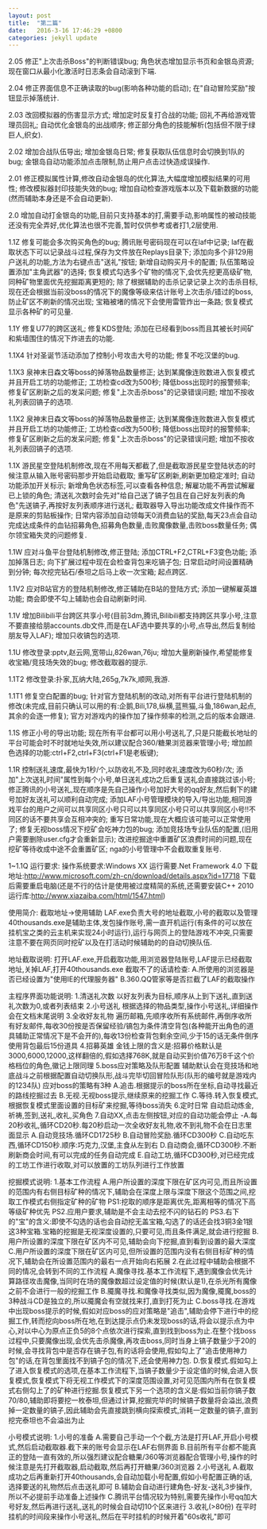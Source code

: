 ```yaml
---
layout: post
title:  "第二篇"
date:   2016-3-16 17:46:29 +0800 
categories: jekyll update
---
```

2.05
修正"上次击杀Boss"的判断错误bug;
角色状态增加显示书页和金银岛资源;
现在窗口从最小化激活时日志条会自动滚到下端.

2.04
修正界面信息不正确读取的bug(影响各种功能的启动);
在"自动冒险奖励"按钮显示掉落统计.

2.03
改回模拟器的伤害显示方式;
增加定时反复打合战的功能;
回礼不再给游戏管理员回礼;
自动优化金银岛的出战顺序;
修正部分角色的技能解析(包括但不限于绿巨人,织女).

2.02
增加合战队伍导出;
增加金银岛日常;
修复获取队伍信息时会切换到1队的bug;
金银岛自动功能添加点击限制,防止用户点击过快造成误操作.

2.01
修正模拟属性计算,修改自动金银岛的优化算法,大幅度增加模拟结果的可用性;
修改模拟器封印技能失效的bug;
增加自动检查游戏版本以及下载新数据的功能(然而辅助本身还是不会自动更新).

2.0
增加自动打金银岛的功能,目前只支持基本的打,需要手动,影响属性的被动技能还没有完全弄好,优化算法也很不完善,暂时仅供参考或者打1,2层使用.

1.1Z
修复可能会多次购买角色的bug;
腾讯账号密码现在可以在laf中记录;
laf在截取状态下可以记录战斗过程,保存为文件放在Replays目录下;
添加向多个非129用户送礼的功能,方法为右键点击"送礼"按钮;
新增自动购买月卡的配置;
队伍策略设置添加"主角武器"的选择;
恢复模式勾选多个矿物的情况下,会优先挖更高级矿物,同种矿物里面优先挖掘距离更短的;
除了根据辅助的击杀记录记录上次的击杀目标,现在还会根据当前没boss的情况下的魔像等级来估计账号上次击杀/错过的boss,防止矿区不刷新的情况出现;
宝箱被堵的情况下会使用雷管炸出一条路;
恢复模式显示各种矿的可见量.

1.1Y
修复U77的跨区送礼;
修复KDS登陆;
添加在已经看到boss而且其被长时间矿和紫墙围住的情况下炸进去的功能.

1.1X4
针对圣诞节活动添加了控制小号攻击大号的功能;
修复不吃汉堡的bug.

1.1X3
泉神末日森文等boss的掉落物品数量修正;
达到某魔像连败数进入恢复模式并且开启工坊的功能修正;
工坊检查cd改为500秒;
降低boss出现时的报警频率;
修复矿区刷新之后的发呆问题;
修复"上次击杀boss"的记录错误问题;
增加不按收礼列表回镐子的选项.

1.1X2
泉神末日森文等boss的掉落物品数量修正;
达到某魔像连败数进入恢复模式并且开启工坊的功能修正;
工坊检查cd改为500秒;
降低boss出现时的报警频率;
修复矿区刷新之后的发呆问题;
修复"上次击杀boss"的记录错误问题;
增加不按收礼列表回镐子的选项.

1.1X
游民星空登陆机制修改,现在不用每天都截了,但是截取游民星空登陆状态的时候注意从输入账号密码那步开始启动截取;
重写矿区刷新,刷新更加稳定准时;
自动功能添加开关标示;
新增角色状态标签,可以查看各种信息;
解雇功能不再尝试解雇已上锁的角色;
清送礼次数时会先对"给自己送了镐子包且在自己好友列表的角色"先送镐子,再按好友列表顺序进行送礼;
截取器导入导出功能改成文件操作而不是原来的剪贴板操作;
日常内容添加自动领每天0消费血钻的奖励,每天23点会自动完成达成条件的血钻招募角色,招募角色数量,击败魔像数量,击败boss数量任务;
偶尔领宝箱失灵的问题修复.

1.1W
应对斗鱼平台登陆机制修改,修正登陆;
添加CTRL+F2,CTRL+F3变色功能;
添加掉落日志;
向下扩展过程中现在会检查背包来吃镐子包;
日常启动时间设置精确到分钟;
每次挖完钻石/泰坦之后马上收一次宝箱;
起点跨区.

1.1V2
应对B站官方的登陆机制修改,修正辅助在B站的登陆方式;
添加一键解雇英雄功能;
商会即使不勾上辅助也会自动刷新时间.

1.1V
增加Bilibili平台跨区共享小号(目前3dm,腾讯,Bilibili都支持跨区共享小号,注意不要直接给朋accounts.db文件,而是在LAF选中要共享的小号,点导出,然后复制给朋友导入LAF);
增加只收镐包的选项.

1.1U
修改登录:pptv,赵云网,宽带山,826wan,76ju;
增加大量刷新操作,希望能修复收宝箱/竞技场失效的bug;
修改截取器的提示.

1.1T2
修改登录:扑家,瓦纳大陆,265g,7k7k,顺网,我游.

1.1T1
修复空白配置的bug;
针对官方登陆机制的改动,对所有平台进行登陆机制的修改(未完成,目前只确认可以用的有:企鹅,Bili,178,纵横,蓝熊猫,斗鱼,186wan,起点,其余的会逐一修复);
官方对游戏内的操作加了操作频率的检测,之后的版本会跟进.

1.1S
修正小号的导出功能;
现在所有平台都可以用小号送礼了,只是只能截长地址的平台可能会时不时就地址失效,所以建议配合360/糖果浏览器来管理小号;
增加颜色选择的功能:ctrl+F2,ctrl+F3(ctrl+F1是老板键);

1.1R
控制送礼速度,最快为1秒/个,以防收礼不及,同时收礼速度改为60秒/次;
添加"上次送礼时间"属性到每个小号,单日送礼成功之后重复送礼会直接跳过该小号;
修正腾讯的小号送礼,现在顺序是先自己操作小号加好大号的qq好友,然后剩下的建号加好友送礼可以顺利自动完成;
添加LAF小号管理模块的导入/导出功能,相同游戏平台的用户之间可以共享同区小号只可以共享同区小号只可以共享同区小号!!不同区的话不要共享会互相冲突的;
重写日常功能,现在大概应该可能可以正常使用了;
修复无视boss情况下挖矿会吃神力包的bug;
添加竞技场专业队伍的配置,(旧用户需要删除user.cfg才会重新显示);
改进挖掘途中重置矿区浪费时间的问题,现在挖矿等待收成中途不会重置矿区;
nga的小号管理中不会截取重复账号.

1~1.1Q
运行要求:
操作系统要求:Windows XX
运行需要.Net Framework 4.0
下载地址:http://www.microsoft.com/zh-cn/download/details.aspx?id=17718
下载后需要重启电脑(还是不行的估计是使用被过度精简的系统,还需要安装C++ 2010运行库:http://www.xiazaiba.com/html/1547.html)

使用简介:
	截取地址->使用辅助
	LAF.exe负责大号的地址截取,小号的截取以及管理
	40thousands.exe是辅助主体,发包操作账号,需一直开机运行(有条件的可以放在挂机宝之类的云主机来实现24小时运行),运行与网页上的登陆游戏不冲突,只需要注意不要在网页同时挖矿以及在打活动时候辅助的的自动切换队伍.


地址截取说明:
	打开LAF.exe,开启截取功能,用浏览器登陆账号,LAF提示已经截取地址,关掉LAF,打开40thousands.exe
	截取不了的话请检查:
	 	A.所使用的浏览器是否已经设置为"使用IE的代理服务器"
	 	B.360.QQ管家等是否拦截了LAF的截取操作


主程序界面功能说明:
1.清送礼次数
	以好友列表为目标,顺序从上到下送礼,直到送礼次数为0,或者列表结束
2.小号送礼
	根据选择的物品类型,操作小号送礼,详细操作会在文档末尾说明
3.全收好友礼物
	遍历邮箱,先顺序收所有系统邮件,再倒序收所有好友邮件,每收30份按是否保留经验/镐包为条件清空背包(各种能开出角色的道具辅助正常情况下是不会开的),每收13份检查背包剩余空间,少于15的话无条件倒序使用背包最后15份道具
4.招募英雄
	金钱上限的含义是:招募价格默认是3000,6000,12000,这样翻倍的,假如选择768K,就是自动买到价值76万8千这个价格档位的角色,徽记上限同理
5.boss应对策略及队形配置
	辅助默认会在竞技场和地底战斗之前根据配置自动切换队形,战斗完毕切回冒险队形(队形的编号就是游戏内的1234队)
	应对boss的策略有3种
		A.追击.根据提示的boss所在坐标,自动寻找最近的路线挖掘过去
		B.无视.无视boss提示,继续原来的挖掘工作
		C.等待.转入恢复模式,根据恢复模式里面设置的目标矿来挖掘,等待boss消失
6.定时日常
	自动启动炼金,祈祷,签到,送礼,收礼,买角色
7.自动XX,点击左侧按钮,对应的自动功能会停止
	-A.每20秒收礼,循环CD20秒.每20秒启动一次全收好友礼物,收不到礼物不会在日志里面显示
	A.自动竞技场.循环CD1725秒
	B.自动冒险奖励.循环CD300秒
	C.自动吃东西,循环CD150秒.顺序:巧克力,汉堡,主食从左到右
	D.自动商会,循环CD300秒.不断刷新商会时间,有可以完成的任务自动完成
	E.自动工坊,循环CD300秒,对已经完成的工坊工作进行收取,对可以放置的工坊队列进行工作放置

挖掘模式说明:
1.基本工作流程
	A.用户所设置的深度下限在矿区内可见,而且所设置的范围内有右侧目标矿种的情况下,辅助会在深度上限与深度下限这个范围之间,挖取工作模式右侧指定矿种的矿物
		PS1:挖取的顺序是距离优先,距离相等的情况下高等级矿种优先
		PS2.应用户要求,辅助是不会主动去挖不闪的钻石的
		PS3.右下的"宝"的含义:即使不勾选的话也会自动挖无盖宝箱,勾选了的话还会找3铜3金1银这3种宝箱.宝箱的挖掘是无视深度设置的,只要可见,而且条件满足,就会进行挖掘
	B.用户所设置的深度下限在矿区内不可见,辅助会向下挖掘,直到看到设置的最大深度
	C.用户所设置的深度下限在矿区内可见,但所设置的范围内没有右侧目标矿种的情况下,辅助会在所设置范围内的最右一点开始向右拓展
2.在此过程中辅助会根据不同的情况,会转到不同的工作流程
	A.魔像寻找.基本工作流程下,遇到魔像会优先计算路径攻击魔像,当同时在场的魔像数超过设定值的时候(默认是1),在杀光所有魔像之前不会进行一般的挖掘工作
	B.魇魔寻找.和魔像寻找类似,因为魔像,魇魔,boss的3种战斗CD是独立的,所以魇魔会有空就找来打,直到打死为止
	C.boss寻找.在游戏中出现boss提示的时候,假如对应boss的应对策略是"追击",辅助会停下进行中的挖掘工作,转而挖向boss所在地,在到达提示点仍未发现boss的话,将会以提示点为中心,对以中心为原点正负5的8个点依次进行探索,直到找到boss为止.在整个找boss过程中,只要魔像出现,会优先击杀魔像,再攻击boss,同时当身上镐子数量少于20的时候,会寻找背包中是否存在镐子包,有的话将会使用,假如勾上了"追击使用神力包"的话,在背包里面找不到镐子包的情况下,还会使用神力包.
	D.恢复模式.假如勾上了进入恢复模式的选项,在基本工作流程下,当镐子数量少于设定值的时候,会进入恢复模式,恢复模式下将无视工作模式下的深度范围设置,对可见范围内所有在恢复模式右侧勾上了的矿种进行挖掘.恢复模式下另一个选项的含义是:假如当前你镐子数70/80,辅助即将要挖一枚泰坦,但通过计算,挖掘完毕的时候镐子数量将会溢出,浪费掉一定数量的镐子,因此辅助会先直接跳到横向探索模式,消耗一定数量的镐子,直到挖完泰坦也不会溢出为止

小号模式说明:
1.小号的准备
	A.需要自己手动一个个截,方法是打开LAF,开启小号模式,然后启动截取器.截下来的账号会显示在LAF右侧界面
	B.目前所有平台都不能真正的登陆一直有效的,所以强烈建议配合糖果/360等浏览器配合管理小号,操作的时候注意是先打开截取器,启动截取,然后再打开糖果/360浏览器
2.小号送礼
	A.截取成功之后再重新打开40thousands,会自动加载小号配置,假如小号配置正确的话,选择要送的礼物然后点击送礼即可
	B.辅助会自动进行建角色-好友-送礼3步操作,所以不必提前手动准备上述操作
	C.腾讯平台情况较为特别,需要先操作小号qq加大号好友,然后再进行送礼,送礼的时候会自动切10个区来进行
3.收礼(>80份)
	在平时挂机的时间段来操作小号送礼,然后在平时挂机的时候开着"60s收礼"即可
